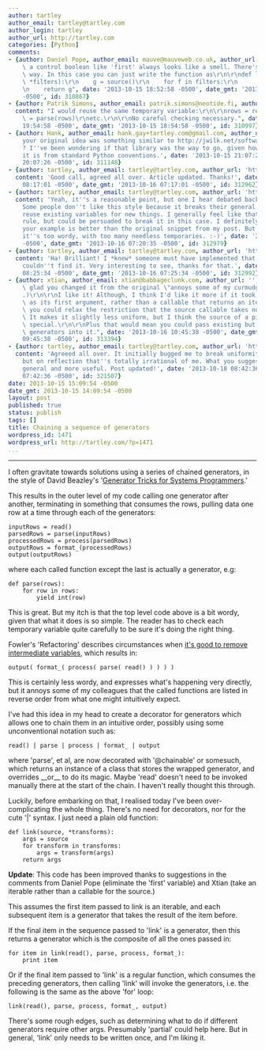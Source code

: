 ```yaml
---
author: tartley
author_email: tartley@tartley.com
author_login: tartley
author_url: http://tartley.com
categories: [Python]
comments:
- {author: Daniel Pope, author_email: mauve@mauveweb.co.uk, author_url: '', content: "Using\
    \ a control boolean like 'first' always looks like a smell. There's always a better\
    \ way. In this case you can just write the function as\r\n\r\ndef link(source,\
    \ *filters):\r\n    g = source()\r\n    for f in filters:\r\n        g = f(g)\r\
    \n    return g", date: '2013-10-15 18:52:58 -0500', date_gmt: '2013-10-15 17:52:58
    -0500', id: 310867}
- {author: Patrik Simons, author_email: patrik.simons@neotide.fi, author_url: '',
  content: "I would reuse the same temporary variable:\r\n\r\nrows = read()\r\nrows\
    \ = parse(rows)\r\netc.\r\n\r\nNo careful checking necessary.", date: '2013-10-15
    19:54:58 -0500', date_gmt: '2013-10-15 18:54:58 -0500', id: 310997}
- {author: Hank, author_email: hank.gay+tartley.com@gmail.com, author_url: '', content: 'So
    your original idea was something similar to http://jwilk.net/software/python-grapevine
    ? I''ve been wondering if that library was the way to go, given how different
    it is from standard Python conventions.', date: '2013-10-15 21:07:26 -0500', date_gmt: '2013-10-15
    20:07:26 -0500', id: 311148}
- {author: tartley, author_email: tartley@tartley.com, author_url: 'http://tartley.com',
  content: 'Good call, agreed all over. Article updated. Thanks!', date: '2013-10-16
    08:17:01 -0500', date_gmt: '2013-10-16 07:17:01 -0500', id: 312962}
- {author: tartley, author_email: tartley@tartley.com, author_url: 'http://tartley.com',
  content: 'Yeah, it''s a reasonable point, but one I hear debated back and forth.
    Some people don''t like this style because it breaks their general rule to not
    reuse existing variables for new things. I generally feel like that''s a good
    rule, but could be persuaded to break it in this case. I definitely agree that
    your example is better than the original snippet from my post. But I *still* think
    it''s too wordy, with too many needless temporaries. :-)', date: '2013-10-16 08:20:35
    -0500', date_gmt: '2013-10-16 07:20:35 -0500', id: 312979}
- {author: tartley, author_email: tartley@tartley.com, author_url: 'http://tartley.com',
  content: 'Ha! Brilliant! I *knew* someone must have implemented that already, but
    couldn''t find it. Very interesting to see, thanks for that.', date: '2013-10-16
    08:25:34 -0500', date_gmt: '2013-10-16 07:25:34 -0500', id: 312992}
- {author: xtian, author_email: xtian@babbageclunk.com, author_url: '', content: "(I'm\
    \ glad you changed it from the original \"annoys some of my curmudgeonly colleagues\"\
    .)\r\n\r\nI like it! Although, I think I'd like it more if it took an iterator\
    \ as its first argument, rather than a callable that returns an iterator. Then\
    \ you could relax the restriction that the source callable takes no arguments.\
    \ It makes it slightly less uniform, but I think the source of a pipeline is always\
    \ special.\r\n\r\nPlus that would mean you could pass existing but not yet processed\
    \ generators into it.", date: '2013-10-16 10:45:38 -0500', date_gmt: '2013-10-16
    09:45:38 -0500', id: 313394}
- {author: tartley, author_email: tartley@tartley.com, author_url: 'http://tartley.com',
  content: 'Agreeed all over. It initially bugged me to break uniformity like that,
    but on reflection that''s totally irrational of me. What you suggest is way more
    general and more useful. Post updated!', date: '2013-10-18 08:42:36 -0500', date_gmt: '2013-10-18
    07:42:36 -0500', id: 321507}
date: 2013-10-15 15:09:54 -0500
date_gmt: 2013-10-15 14:09:54 -0500
layout: post
published: true
status: publish
tags: []
title: Chaining a sequence of generators
wordpress_id: 1471
wordpress_url: http://tartley.com/?p=1471
...
```

---

I often gravitate towards solutions using a series of chained
generators, in the style of David Beazley's '[Generator Tricks for
Systems Programmers](http://www.dabeaz.com/generators-uk/).'

This results in the outer level of my code calling one generator after
another, terminating in something that consumes the rows, pulling data
one row at a time through each of the generators:

``` {lang="python"}
inputRows = read()
parsedRows = parse(inputRows)
processedRows = process(parsedRows)
outputRows = format_(processedRows)
output(outputRows)
```

where each called function except the last is actually a generator, e.g:

``` {lang="python"}
def parse(rows):
    for row in rows:
        yield int(row)
```

This is great. But my itch is that the top level code above is a bit
wordy, given that what it does is so simple. The reader has to check
each temporary variable quite carefully to be sure it's doing the right
thing.

Fowler's 'Refactoring' describes circumstances when [it's good to remove
intermediate
variables](http://www.refactoring.com/catalog/replaceTempWithQuery.html),
which results in:

``` {lang="python"}
output( format_( process( parse( read() ) ) ) )
```

This is certainly less wordy, and expresses what's happening very
directly, but it annoys some of my colleagues that the called functions
are listed in reverse order from what one might intuitively expect.

I've had this idea in my head to create a decorator for generators which
allows one to chain them in an intuitive order, possibly using some
unconventional notation such as:

``` {lang="python"}
read() | parse | process | format_ | output
```

where 'parse', et al, are now decorated with '@chainable' or somesuch,
which returns an instance of a class that stores the wrapped generator,
and overrides \_\_or\_\_ to do its magic. Maybe 'read' doesn't need to
be invoked manually there at the start of the chain. I haven't really
thought this through.

Luckily, before embarking on that, I realised today I've been
over-complicating the whole thing. There's no need for decorators, nor
for the cute '|' syntax. I just need a plain old function:

``` {lang="python"}
def link(source, *transforms):
    args = source
    for transform in transforms:
        args = transform(args)
    return args
```

**Update**: This code has been improved thanks to suggestions in the
comments from Daniel Pope (eliminate the 'first' variable) and Xtian
(take an iterable rather than a callable for the source.)

This assumes the first item passed to link is an iterable, and each
subsequent item is a generator that takes the result of the item before.

If the final item in the sequence passed to 'link' is a generator, then
this returns a generator which is the composite of all the ones passed
in:

``` {lang="python"}
for item in link(read(), parse, process, format_):
    print item
```

Or if the final item passed to 'link' is a regular function, which
consumes the preceding generators, then calling 'link' will invoke the
generators, i.e. the following is the same as the above 'for' loop:

``` {lang="python"}
link(read(), parse, process, format_, output)
```

There's some rough edges, such as determining what to do if different
generators require other args. Presumably 'partial' could help here. But
in general, 'link' only needs to be written once, and I'm liking it.
